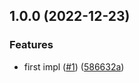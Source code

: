 ## 1.0.0 (2022-12-23)


### Features

* first impl ([#1](https://github.com/artus-cli/plugin-version/issues/1)) ([586632a](https://github.com/artus-cli/plugin-version/commit/586632a5a591a3cd7ca7fec544fcaa7e473488c4))



